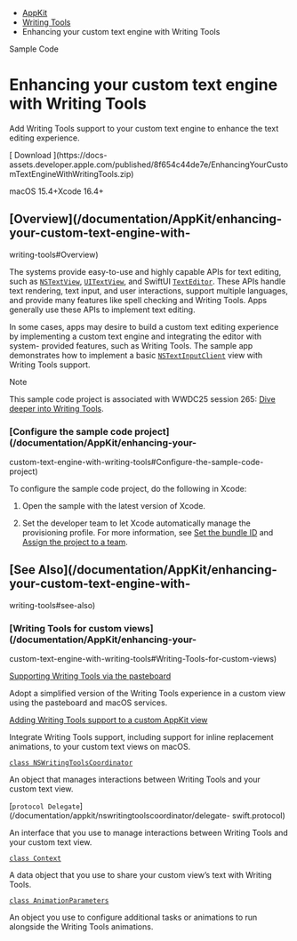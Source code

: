   * [ AppKit ](/documentation/appkit)
  * [ Writing Tools ](/documentation/appkit/writing-tools)
  * Enhancing your custom text engine with Writing Tools 

Sample Code

# Enhancing your custom text engine with Writing Tools

Add Writing Tools support to your custom text engine to enhance the text
editing experience.

[ Download ](https://docs-
assets.developer.apple.com/published/8f654c44de7e/EnhancingYourCustomTextEngineWithWritingTools.zip)

macOS 15.4+Xcode 16.4+

## [Overview](/documentation/AppKit/enhancing-your-custom-text-engine-with-
writing-tools#Overview)

The systems provide easy-to-use and highly capable APIs for text editing, such
as [`NSTextView`](/documentation/AppKit/NSTextView),
[`UITextView`](/documentation/UIKit/UITextView), and SwiftUI
[`TextEditor`](/documentation/SwiftUI/TextEditor). These APIs handle text
rendering, text input, and user interactions, support multiple languages, and
provide many features like spell checking and Writing Tools. Apps generally
use these APIs to implement text editing.

In some cases, apps may desire to build a custom text editing experience by
implementing a custom text engine and integrating the editor with system-
provided features, such as Writing Tools. The sample app demonstrates how to
implement a basic
[`NSTextInputClient`](/documentation/AppKit/NSTextInputClient) view with
Writing Tools support.

Note

This sample code project is associated with WWDC25 session 265: [Dive deeper
into Writing Tools](https://developer.apple.com/wwdc25/265/).

### [Configure the sample code project](/documentation/AppKit/enhancing-your-
custom-text-engine-with-writing-tools#Configure-the-sample-code-project)

To configure the sample code project, do the following in Xcode:

  1. Open the sample with the latest version of Xcode.

  2. Set the developer team to let Xcode automatically manage the provisioning profile. For more information, see [Set the bundle ID](/documentation/Xcode/preparing-your-app-for-distribution) and [Assign the project to a team](/documentation/Xcode/preparing-your-app-for-distribution).

## [See Also](/documentation/AppKit/enhancing-your-custom-text-engine-with-
writing-tools#see-also)

### [Writing Tools for custom views](/documentation/AppKit/enhancing-your-
custom-text-engine-with-writing-tools#Writing-Tools-for-custom-views)

[Supporting Writing Tools via the
pasteboard](/documentation/appkit/supporting-writing-tools-via-the-pasteboard)

Adopt a simplified version of the Writing Tools experience in a custom view
using the pasteboard and macOS services.

[Adding Writing Tools support to a custom AppKit
view](/documentation/appkit/adding-writing-tools-support-to-a-custom-nsview)

Integrate Writing Tools support, including support for inline replacement
animations, to your custom text views on macOS.

[`class
NSWritingToolsCoordinator`](/documentation/appkit/nswritingtoolscoordinator)

An object that manages interactions between Writing Tools and your custom text
view.

[`protocol
Delegate`](/documentation/appkit/nswritingtoolscoordinator/delegate-
swift.protocol)

An interface that you use to manage interactions between Writing Tools and
your custom text view.

[`class Context`](/documentation/appkit/nswritingtoolscoordinator/context)

A data object that you use to share your custom view’s text with Writing
Tools.

[`class
AnimationParameters`](/documentation/appkit/nswritingtoolscoordinator/animationparameters)

An object you use to configure additional tasks or animations to run alongside
the Writing Tools animations.

